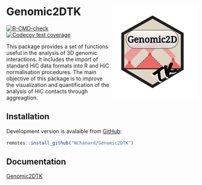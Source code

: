 
<!-- README.md is generated from README.Rmd. Please edit that file -->

# Genomic2DTK <a href='https://nchanard.github.io/Genomic2DTK/'><img src='man/figures/logo.png' align="right" /></a>

<!-- badges: start -->

[![R-CMD-check](https://github.com/NChanard/Genomic2DTK/actions/workflows/R-CMD-check.yaml/badge.svg)](https://github.com/NChanard/Genomic2DTK/actions/workflows/R-CMD-check.yaml)
[![Codecov test
coverage](https://codecov.io/gh/NChanard/Genomic2DTK/branch/master/graph/badge.svg)](https://app.codecov.io/gh/NChanard/Genomic2DTK?branch=master)
<!-- badges: end -->

This package provides a set of functions useful in the analysis of 3D
genomic interactions. It includes the import of standard HiC data
formats into R and HiC normalisation procedures. The main objective of
this package is to improve the visualization and quantification of the
analysis of HiC contacts through aggreagtion.

## Installation

Development version is avalaible from [GitHub](https://github.com/):

``` r
remotes::install_github("NChanard/Genomic2DTK")
```

## Documentation

[Genomic2DTK](https://nchanard.github.io/Genomic2DTK/)
